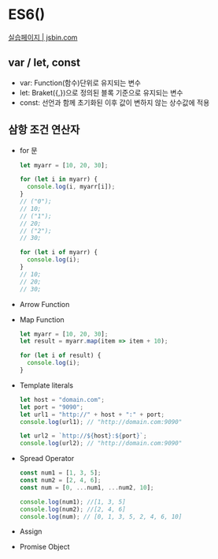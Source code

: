 # ES6()

[실습페이지 | jsbin.com](http://jsbin.com/?js,output)

## var / let, const

- var: Function(함수)단위로 유지되는 변수
- let: Braket({,})으로 정의된 블록 기준으로 유지되는 변수
- const: 선언과 함께 초기화된 이후 값이 변하지 않는 상수값에 적용

## 삼항 조건 연산자

- for 문

  ```javascript
  let myarr = [10, 20, 30];

  for (let i in myarr) {
    console.log(i, myarr[i]);
  }
  // ("0");
  // 10;
  // ("1");
  // 20;
  // ("2");
  // 30;

  for (let i of myarr) {
    console.log(i);
  }
  // 10;
  // 20;
  // 30;
  ```

- Arrow Function

- Map Function

  ```javascript
  let myarr = [10, 20, 30];
  let result = myarr.map(item => item + 10);

  for (let i of result) {
    console.log(i);
  }
  ```

- Template literals

  ```javascript
  let host = "domain.com";
  let port = "9090";
  let url1 = "http://" + host + ":" + port;
  console.log(url1); // "http://domain.com:9090"

  let url2 = `http://${host}:${port}`;
  console.log(url2); // "http://domain.com:9090"
  ```

- Spread Operator

  ```javascript
  const num1 = [1, 3, 5];
  const num2 = [2, 4, 6];
  const num = [0, ...num1, ...num2, 10];

  console.log(num1); //[1, 3, 5]
  console.log(num2); //[2, 4, 6]
  console.log(num); // [0, 1, 3, 5, 2, 4, 6, 10]
  ```

- Assign

- Promise Object
